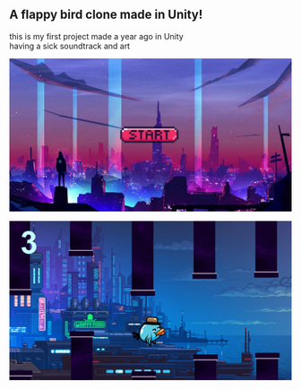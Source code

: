 ## A flappy bird clone made in Unity!
this is my first project made a year ago in Unity <br/>
having a sick soundtrack and art

![demo-1](assets/demo/demo1.png)


![demo-2](assets/demo/demo2.png)